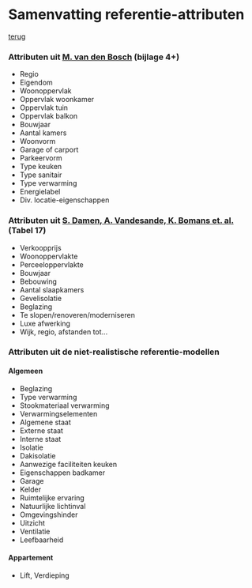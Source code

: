 
 # Samenvatting referentie-attributen

[terug](model_list.md)

 ### Attributen uit [M. van den Bosch](https://theses.ubn.ru.nl/server/api/core/bitstreams/1c4258fc-5354-4205-bbe5-04032deca2e5/content) (bijlage 4+)

- Regio
- Eigendom
- Woonoppervlak
- Oppervlak woonkamer
- Oppervlak tuin
- Oppervlak balkon
- Bouwjaar
- Aantal kamers
- Woonvorm
- Garage of carport
- Parkeervorm
- Type keuken
- Type sanitair
- Type verwarming
- Energielabel
- Div. locatie-eigenschappen

 ### Attributen uit [S. Damen, A. Vandesande, K. Bomans et. al.](https://libstore.ugent.be/fulltxt/RUG01/002/062/177/RUG01-002062177_2013_0001_AC.pdf) (Tabel 17)

- Verkoopprijs
- Woonoppervlakte
- Perceeloppervlakte
- Bouwjaar
- Bebouwing
- Aantal slaapkamers
- Gevelisolatie
- Beglazing
- Te slopen/renoveren/moderniseren
- Luxe afwerking
- Wijk, regio, afstanden tot...


 ### Attributen uit de niet-realistische referentie-modellen

 #### Algemeen

- Beglazing
- Type verwarming
- Stookmateriaal verwarming
- Verwarmingselementen
- Algemene staat
- Externe staat
- Interne staat
- Isolatie
- Dakisolatie
- Aanwezige faciliteiten keuken
- Eigenschappen badkamer
- Garage
- Kelder
- Ruimtelijke ervaring
- Natuurlijke lichtinval
- Omgevingshinder
- Uitzicht
- Ventilatie
- Leefbaarheid

 #### Appartement

- Lift, Verdieping